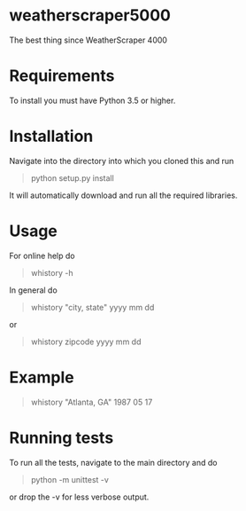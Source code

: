 # weatherscraper5000
The best thing since WeatherScraper 4000

# Requirements
To install you must have Python 3.5 or higher.

# Installation
Navigate into the directory into which you cloned this and run

> python setup.py install

It will automatically download and run all the required libraries.

# Usage

For online help do

> whistory -h

In general do

> whistory "city, state" yyyy mm dd

or

> whistory zipcode yyyy mm dd

# Example

> whistory "Atlanta, GA" 1987 05 17

# Running tests

To run all the tests, navigate to the main directory and do

> python -m unittest -v

or drop the -v for less verbose output.